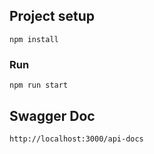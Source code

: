 ## Project setup
```
npm install
```

### Run
```
npm run start
```
## Swagger Doc

```
http://localhost:3000/api-docs
```